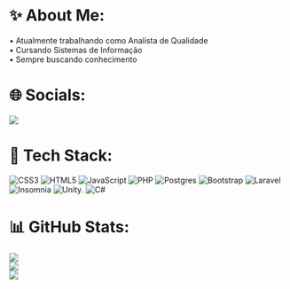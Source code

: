 
# :sparkles: About Me:
• Atualmente trabalhando como Analista de Qualidade
<br>
• Cursando Sistemas de Informação
<br>
• Sempre buscando conhecimento

# 🌐 Socials:

<div>
<a href="https://www.linkedin.com/in/mariana-dircksen-a0463621a/" target="_blank"><img loading="lazy" src="https://img.shields.io/badge/-LinkedIn-%230077B5?style=for-the-badge&logo=linkedin&logoColor=white" target="_blank"></a>   
</div>

# 🚀 Tech Stack:
![CSS3](https://img.shields.io/badge/css3-%231572B6.svg?style=flat&logo=css3&logoColor=white) ![HTML5](https://img.shields.io/badge/html5-%23E34F26.svg?style=flat&logo=html5&logoColor=white) ![JavaScript](https://img.shields.io/badge/javascript-%23323330.svg?style=flat&logo=javascript&logoColor=%23F7DF1E) ![PHP](https://img.shields.io/badge/php-%23777BB4.svg?style=flat&logo=php&logoColor=white) ![Postgres](https://img.shields.io/badge/postgres-%23316192.svg?style=flat&logo=postgresql&logoColor=white) ![Bootstrap](https://img.shields.io/badge/bootstrap-%238511FA.svg?style=flat&logo=bootstrap&logoColor=white) ![Laravel](https://img.shields.io/badge/laravel-%23FF2D20.svg?style=flat&logo=laravel&logoColor=white) ![Insomnia](https://img.shields.io/badge/Insomnia-black?style=flat&logo=insomnia&logoColor=5849BE) ![Unity](https://img.shields.io/badge/unity-%23000.svg?style=flat&logo=unity&logoColor=white). ![C#](https://img.shields.io/badge/C%23-239120?style=for-the-badge&logo=csharp&logoColor=white) 




# :bar_chart: GitHub Stats:
![](https://github-readme-stats.vercel.app/api?username=maridircksen&theme=merko&hide_border=false&include_all_commits=true&count_private=false)<br/>
![](https://github-readme-streak-stats.herokuapp.com/?user=maridircksen&theme=merko&hide_border=false)<br/>
![](https://github-readme-stats.vercel.app/api/top-langs/?username=maridircksen&theme=merko&hide_border=false&include_all_commits=true&count_private=false&layout=compact)
